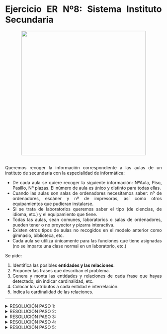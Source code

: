 <div align="justify">

# Ejercicio ER Nº8: Sistema Instituto Secundaria

<div align="center">
<img src="https://github.com/jpexposito/base-datos/raw/main/ER/tareas/tarea8/img/alumnos_clase.png" width="400px"/>
</div>
</br>

Queremos recoger la información correspondiente a las aulas de un instituto de secundaria con la especialidad de informática:

- De cada aula se quiere recoger la siguiente información: NºAula, Piso, Pasillo, Nº plazas. El número de aula es único y distinto para todas ellas.
- Cuando las aulas son salas de ordenadores necesitamos saber: nº de ordenadores, escáner y nº de impresoras, así como otros equipamientos que pudieran instalarse.
- Si se trata de laboratorios queremos saber el tipo (de ciencias, de idioma, etc.) y el equipamiento que tiene.
- Todas las aulas, sean comunes, laboratorios o salas de ordenadores, pueden tener o no proyector y pizarra interactiva.
- Existen otros tipos de aulas no recogidos en el modelo anterior como gimnasio, biblioteca, etc.
- Cada aula se utiliza únicamente para las funciones que tiene asignadas (no se imparte una clase normal en un laboratorio, etc.)

Se pide:
1. Identifica las posibles __entidades y las relaciones__.
2. Proponer las frases que describan el problema.
3. Genera y monta las entidades y relaciones de cada frase que hayas detectado, sin indicar cardinalidad, etc.
4. Colocar los atributos a cada entidad e interrelación.
5. Indica la cardinalidad de las relaciones.

- - -

<details>
      <summary>RESOLUCIÓN PASO 1:</summary>
      
  </br>
  
  <img src="https://github.com/samugd17/base-datos-bae-/blob/main/TAREAS/Tarea5/Ejercicio%208/IMG/ER.n%C2%BA8.PASO1.drawio.png">
  
  </br>
  
</details>

<details>
      <summary>RESOLUCIÓN PASO 2:</summary>
 
- Se desea conocer el número de aulas de un instituto de enseñanza secundaria estando estas divididos entre aulas comunes, de ordenadores y laboratorios.
        
  </br>
  
</details>

<details>
      <summary>RESOLUCIÓN PASO 3:</summary>
      
  <br>
  
  <img src="https://github.com/samugd17/base-datos-bae-/blob/main/TAREAS/Tarea5/Ejercicio%208/IMG/ER.n%C2%BA8.PASO3.drawio.png">
  
  </br>
  
</details>

<details>
      <summary>RESOLUCIÓN PASO 4:</summary>
      
  </br>
  
  <img src="https://github.com/samugd17/base-datos-bae-/blob/main/TAREAS/Tarea5/Ejercicio%208/IMG/ER.n%C2%BA8.PASO4.drawio.png">
  
  </br>
  
</details>

<details>
      <summary>RESOLUCIÓN PASO 5:</summary>
      
  </br>
  
  <img src="https://github.com/samugd17/base-datos-bae-/blob/main/TAREAS/Tarea5/Ejercicio%208/IMG/ER.n%C2%BA8.PASO5.drawio.png">
  
  </br>
  
</details>
</div>
